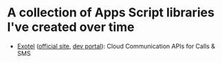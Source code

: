 # A collection of Apps Script libraries I've created over time

- [Exotel](Exotel/) ([official site](https://exotel.com/), [dev portal](https://developer.exotel.com/api/)): Cloud Communication APIs for Calls & SMS
